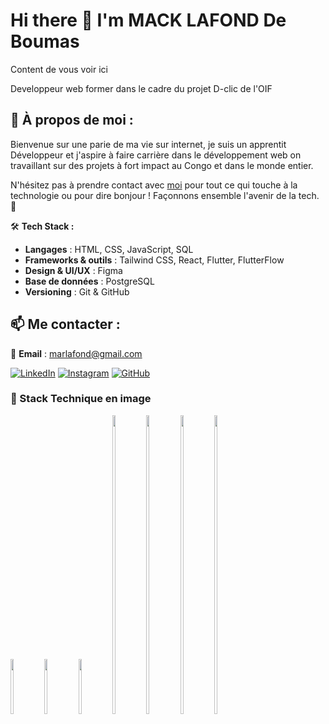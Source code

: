 # Hi there 👋 I'm **MACK LAFOND De Boumas**

Content de vous voir ici

Developpeur web former dans le cadre du projet D-clic de l'OIF

## 🚀 À propos de moi :
Bienvenue sur une parie de ma vie sur internet, je suis un apprentit Développeur et j'aspire à faire carrière dans le développement web on travaillant sur des projets à fort impact au Congo et dans le monde entier.

N'hésitez pas à prendre contact avec [moi](#) pour tout ce qui touche à la technologie ou pour dire bonjour ! Façonnons ensemble l'avenir de la tech. 🌟

🛠 **Tech Stack :** 
- **Langages** : HTML, CSS, JavaScript, SQL
- **Frameworks & outils** : Tailwind CSS, React, Flutter, FlutterFlow
- **Design & UI/UX** : Figma
- **Base de données** : PostgreSQL
- **Versioning** : Git & GitHub

## 📫 Me contacter :
📧 **Email** : marlafond@gmail.com

[![LinkedIn](https://img.shields.io/badge/LinkedIn-blue?style=for-the-badge&logo=linkedin)](https://www.linkedin.com/in/de-boumas-mack-lafond/)
[![Instagram](https://img.shields.io/badge/Instagram-E4405F?style=for-the-badge&logo=instagram)](https://instagram.com/tonhandle) [![GitHub](https://img.shields.io/badge/GitHub-000?style=for-the-badge&logo=github)](https://github.com/tonhandle)

### 🎨 Stack Technique en image
<img src="https://i.pinimg.com/736x/91/17/48/91174838481320be811fa7da10a51fea.jpg" height="15%" width="10%"/> <img src="https://repository-images.githubusercontent.com/539560750/278d0bbf-6aaf-4f38-a18f-e328305bcd7b" height="15%" width="10%"/> <img src="https://delta-dev-software.fr/wp-content/uploads/2024/02/react-logo-freelogovectors.net_.png" height="15%" width="10%"/> <img src="https://miro.medium.com/v2/resize:fit:1400/1*oPL8C-i04sqAUoOS_da9aA.jpeg" height="35%" width="10%"/> <img src="https://media.licdn.com/dms/image/v2/D4D12AQGZ2Hek_UgBsg/article-cover_image-shrink_600_2000/article-cover_image-shrink_600_2000/0/1689418463906?e=2147483647&v=beta&t=7D19jb1E-eo0F09_2NDug3GaTuH0zcJ4w9DTWiubI3g" height="35%" width="10%"/> <img src="https://gotrialpro.com/wp-content/uploads/edd/2024/07/Figma-Free-Plan.png" height="35%" width="10%"/> <img src="https://www.miquido.com/wp-content/uploads/2024/02/Flutter-App-Development-Best-Practices-to-Follow-in-2024-1920x1280.jpg" height="35%" width="10%"/>




